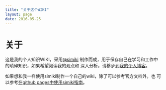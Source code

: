 ```yaml
---
title: "关于这个WIKI"
layout: page
date: 2016-05-25
---
```


# 关于 #

这是我的个人知识WIKI，采用[@simiki](https://github.com/tankywoo/simiki)
制作而成，用于保存自己在学习和工作中的琐碎知识，如果希望阅读我的观点和
深入分析，请移步到[我的个人博客](/)。

如果想和我一样使用simiki制作一个自己的wiki，除了可以参考官方文档外，也
可以参考[在github pages中使用simiki指南](/wiki/web/simiki.html)。



